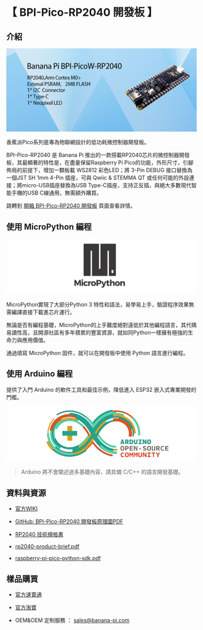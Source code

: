 # 【 BPI-Pico-RP2040 開發板 】

## 介紹

![](assets/images/BPI-Pico-RP2040_banner.png)

香蕉派Pico系列是專為物聯網設計的低功耗微控制器開發板。

BPI-Pico-RP2040 是 Banana Pi 推出的一款搭載RP2040芯片的微控制器開發板，其最顯著的特性是，在盡量保留Raspberry Pi Pico的功能，外形尺寸，引腳佈局的前提下，增加一顆板載 WS2812 彩色LED；將 3-Pin DEBUG 接口替換為一個JST SH 1mm 4-Pin 插座，可與 Qwiic & STEMMA QT 或任何可能的外設連接；將micro-USB插座替換為USB Type-C插座，支持正反插，與絕大多數現代智能手機的USB C線通用，無需額外購買。

跳轉到 [開箱 BPI-Pico-RP2040 開發板](Unboxing/Introduction.md) 頁面查看詳情。

## 使用 MicroPython 編程

![](assets/images/Mircopython.png)

MicroPython實現了大部分Python 3 特性和語法，易學易上手，驗證程序效果無需編譯直接下載進芯片運行。

無論是否有編程基礎，MicroPython的上手難度絕對遠低於其他編程語言，其代碼易讀性高，且開源社區有多年積累的豐富資源，就如同Python一樣擁有極強的生命力與應用價值。

通過燒寫 MicroPython 固件，就可以在開發板中使用 Python 語言進行編程。

## 使用 Arduino 編程

提供了入門 Arduino 的軟件工具和最佳示例，降低進入 ESP32 嵌入式專業開發的門檻。

![](assets/images/Arduino_logo_1200x350.png)

>Arduino 將不會闡述過多基礎內容，請具備 C/C++ 的語言開發基礎。

## 資料與資源

- [官方WIKI]() 

- [GitHub: BPI-Pico-RP2040 開發板原理圖PDF]() 

- [RP2040 技術規格書](https://datasheets.raspberrypi.com/rp2040/rp2040-datasheet.pdf)

- [rp2040-product-brief.pdf](https://datasheets.raspberrypi.com/rp2040/rp2040-product-brief.pdf)

- [raspberry-pi-pico-python-sdk.pdf](https://datasheets.raspberrypi.com/pico/raspberry-pi-pico-python-sdk.pdf)

## 樣品購買

- [官方速賣通]()

- [官方淘寶]()

- OEM&OEM 定制服務 ： sales@banana-pi.com